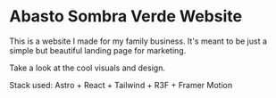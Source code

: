 # Abasto Sombra Verde Website

This is a website I made for my family business. It's meant to be just a simple but beautiful landing page for marketing.

Take a look at the cool visuals and design.

Stack used: Astro + React + Tailwind + R3F + Framer Motion
